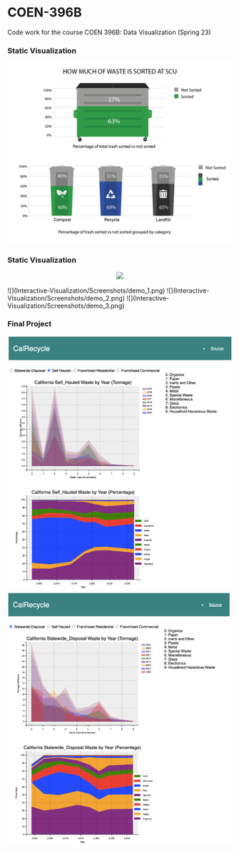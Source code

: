 # COEN-396B
Code work for the course COEN 396B: Data Visualization (Spring 23)


### Static Visualization
![](Static-Visualization/Static-Visual.png)

### Static Visualization
<p align="center">
  <img src="https://github.com/Znsored/COEN-396B/tree/main/Interactive-Visualization/Screenshots/demo_1.png?raw=true"/>
</p>
![](Interactive-Visualization/Screenshots/demo_1.png)
![](Interactive-Visualization/Screenshots/demo_2.png)
![](Interactive-Visualization/Screenshots/demo_3.png)

### Final Project
![](Final-Project/Screenshots/Demo_1.png)
![](Final-Project/Screenshots/Demo_2.png)
